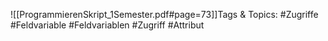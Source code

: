 
![[ProgrammierenSkript_1Semester.pdf#page=73]]Tags & Topics:
   #Zugriffe
   #Feldvariable
   #Feldvariablen
   #Zugriff
   #Attribut